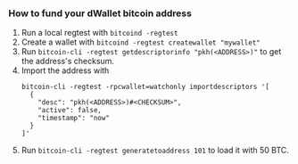 ### How to fund your dWallet bitcoin address

1. Run a local regtest with `bitcoind -regtest`
2. Create a wallet with `bitcoind -regtest createwallet "mywallet"`
3. Run `bitcoin-cli -regtest getdescriptorinfo "pkh(<ADDRESS>)"`
to get the address's checksum.
4. Import the address with 
    ```
    bitcoin-cli -regtest -rpcwallet=watchonly importdescriptors '[
      {
        "desc": "pkh(<ADDRESS>)#<CHECKSUM>",
        "active": false,
        "timestamp": "now"
      }
    ]'
    ```
5. Run `bitcoin-cli -regtest generatetoaddress 101` to load it with 50 BTC.

